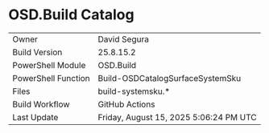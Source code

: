 ﻿# OSD.Build Catalog

| | |
|-|-|
| Owner | David Segura |
| Build Version | 25.8.15.2 |
| PowerShell Module | OSD.Build |
| PowerShell Function | Build-OSDCatalogSurfaceSystemSku |
| Files | build-systemsku.* |
| Build Workflow | GitHub Actions |
| Last Update | Friday, August 15, 2025 5:06:24 PM UTC |
